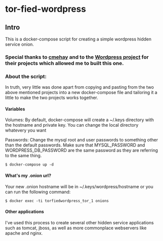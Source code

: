 # tor-fied-wordpress
## Intro

This is a docker-compose script for creating a simple wordpress hidden service onion.

### Special thanks to [cmehay](https://github.com/cmehay/docker-tor-hidden-service) and to the [Wordpress project](https://hub.docker.com/_/wordpress/) for their projects which allowed me to built this one.

### About the script:
In truth, very little was done apart from copying and pasting from the two above mentioned projects into a new docker-compose file and tailoring it a little to make the two projects works together. 

#### Variables

Volumes: By default, docker-compose will create a ~/.keys directory with the hostname and private key.  You can change the local directory whatevery you want

Passwords: Change the mysql root and user passwords to something other than the default passwords.  Make sure that MYSQL_PASSWORD and WORDPRESS_DB_PASSWORD are the same password as they are referring to the same thing.

```
$ docker-compose up -d
```
#### What's my .onion url?

Your new .onion hostname will be in ~/.keys/wordpress/hostname or you can run the following command:

```
$ docker exec -ti torfiedwordpress_tor_1 onions
```

#### Other applications

I've used this process to create several other hidden service applications such as tomcat, jboss, as well as more commonplace webservers like apache and nginx.
